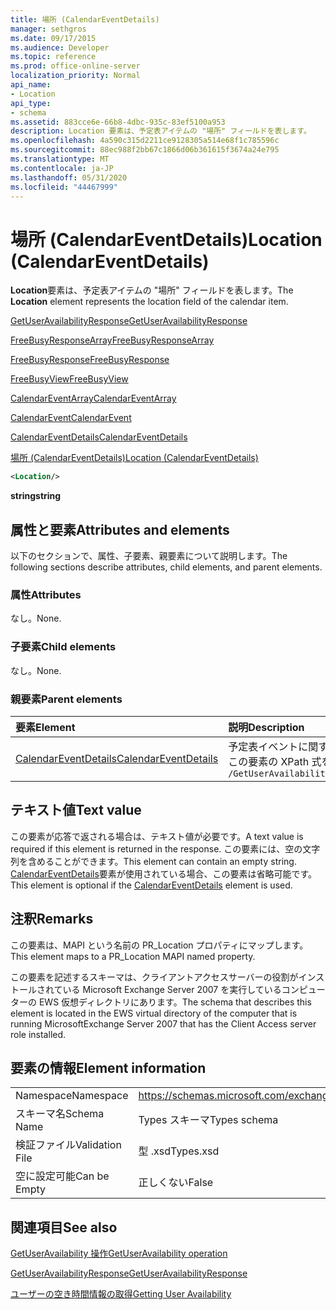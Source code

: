```yaml
---
title: 場所 (CalendarEventDetails)
manager: sethgros
ms.date: 09/17/2015
ms.audience: Developer
ms.topic: reference
ms.prod: office-online-server
localization_priority: Normal
api_name:
- Location
api_type:
- schema
ms.assetid: 883cce6e-66b8-4dbc-935c-83ef5100a953
description: Location 要素は、予定表アイテムの "場所" フィールドを表します。
ms.openlocfilehash: 4a590c315d2211ce9128305a514e68f1c785596c
ms.sourcegitcommit: 88ec988f2bb67c1866d06b361615f3674a24e795
ms.translationtype: MT
ms.contentlocale: ja-JP
ms.lasthandoff: 05/31/2020
ms.locfileid: "44467999"
---
```

# <a name="location-calendareventdetails"></a><span data-ttu-id="a3f05-103">場所 (CalendarEventDetails)</span><span class="sxs-lookup"><span data-stu-id="a3f05-103">Location (CalendarEventDetails)</span></span>

<span data-ttu-id="a3f05-104">**Location**要素は、予定表アイテムの "場所" フィールドを表します。</span><span class="sxs-lookup"><span data-stu-id="a3f05-104">The **Location** element represents the location field of the calendar item.</span></span> 
  
[<span data-ttu-id="a3f05-105">GetUserAvailabilityResponse</span><span class="sxs-lookup"><span data-stu-id="a3f05-105">GetUserAvailabilityResponse</span></span>](getuseravailabilityresponse.md)
  
[<span data-ttu-id="a3f05-106">FreeBusyResponseArray</span><span class="sxs-lookup"><span data-stu-id="a3f05-106">FreeBusyResponseArray</span></span>](freebusyresponsearray.md)
  
[<span data-ttu-id="a3f05-107">FreeBusyResponse</span><span class="sxs-lookup"><span data-stu-id="a3f05-107">FreeBusyResponse</span></span>](freebusyresponse.md)
  
[<span data-ttu-id="a3f05-108">FreeBusyView</span><span class="sxs-lookup"><span data-stu-id="a3f05-108">FreeBusyView</span></span>](freebusyview.md)
  
[<span data-ttu-id="a3f05-109">CalendarEventArray</span><span class="sxs-lookup"><span data-stu-id="a3f05-109">CalendarEventArray</span></span>](calendareventarray.md)
  
[<span data-ttu-id="a3f05-110">CalendarEvent</span><span class="sxs-lookup"><span data-stu-id="a3f05-110">CalendarEvent</span></span>](calendarevent.md)
  
[<span data-ttu-id="a3f05-111">CalendarEventDetails</span><span class="sxs-lookup"><span data-stu-id="a3f05-111">CalendarEventDetails</span></span>](calendareventdetails.md)
  
[<span data-ttu-id="a3f05-112">場所 (CalendarEventDetails)</span><span class="sxs-lookup"><span data-stu-id="a3f05-112">Location (CalendarEventDetails)</span></span>](location-calendareventdetails.md)
  
```xml
<Location/>
```

 <span data-ttu-id="a3f05-113">**string**</span><span class="sxs-lookup"><span data-stu-id="a3f05-113">**string**</span></span>
## <a name="attributes-and-elements"></a><span data-ttu-id="a3f05-114">属性と要素</span><span class="sxs-lookup"><span data-stu-id="a3f05-114">Attributes and elements</span></span>

<span data-ttu-id="a3f05-115">以下のセクションで、属性、子要素、親要素について説明します。</span><span class="sxs-lookup"><span data-stu-id="a3f05-115">The following sections describe attributes, child elements, and parent elements.</span></span>
  
### <a name="attributes"></a><span data-ttu-id="a3f05-116">属性</span><span class="sxs-lookup"><span data-stu-id="a3f05-116">Attributes</span></span>

<span data-ttu-id="a3f05-117">なし。</span><span class="sxs-lookup"><span data-stu-id="a3f05-117">None.</span></span>
  
### <a name="child-elements"></a><span data-ttu-id="a3f05-118">子要素</span><span class="sxs-lookup"><span data-stu-id="a3f05-118">Child elements</span></span>

<span data-ttu-id="a3f05-119">なし。</span><span class="sxs-lookup"><span data-stu-id="a3f05-119">None.</span></span>
  
### <a name="parent-elements"></a><span data-ttu-id="a3f05-120">親要素</span><span class="sxs-lookup"><span data-stu-id="a3f05-120">Parent elements</span></span>

|<span data-ttu-id="a3f05-121">**要素**</span><span class="sxs-lookup"><span data-stu-id="a3f05-121">**Element**</span></span>|<span data-ttu-id="a3f05-122">**説明**</span><span class="sxs-lookup"><span data-stu-id="a3f05-122">**Description**</span></span>|
|:-----|:-----|
|[<span data-ttu-id="a3f05-123">CalendarEventDetails</span><span class="sxs-lookup"><span data-stu-id="a3f05-123">CalendarEventDetails</span></span>](calendareventdetails.md) <br/> |<span data-ttu-id="a3f05-124">予定表イベントに関する追加情報を提供します。</span><span class="sxs-lookup"><span data-stu-id="a3f05-124">Provides additional information for a calendar event.</span></span>  <br/> <span data-ttu-id="a3f05-125">この要素の XPath 式を次に示します。</span><span class="sxs-lookup"><span data-stu-id="a3f05-125">The following is the XPath expression to this element:</span></span>  <br/>  `/GetUserAvailabilityResponse/FreeBusyResponseArray/FreeBusyResponse/FreeBusyView/CalendarEventArray/CalendarEvent[i]/CalendarEventDetails` <br/> |
   
## <a name="text-value"></a><span data-ttu-id="a3f05-126">テキスト値</span><span class="sxs-lookup"><span data-stu-id="a3f05-126">Text value</span></span>

<span data-ttu-id="a3f05-127">この要素が応答で返される場合は、テキスト値が必要です。</span><span class="sxs-lookup"><span data-stu-id="a3f05-127">A text value is required if this element is returned in the response.</span></span> <span data-ttu-id="a3f05-128">この要素には、空の文字列を含めることができます。</span><span class="sxs-lookup"><span data-stu-id="a3f05-128">This element can contain an empty string.</span></span> <span data-ttu-id="a3f05-129">[CalendarEventDetails](calendareventdetails.md)要素が使用されている場合、この要素は省略可能です。</span><span class="sxs-lookup"><span data-stu-id="a3f05-129">This element is optional if the [CalendarEventDetails](calendareventdetails.md) element is used.</span></span> 
  
## <a name="remarks"></a><span data-ttu-id="a3f05-130">注釈</span><span class="sxs-lookup"><span data-stu-id="a3f05-130">Remarks</span></span>

<span data-ttu-id="a3f05-131">この要素は、MAPI という名前の PR_Location プロパティにマップします。</span><span class="sxs-lookup"><span data-stu-id="a3f05-131">This element maps to a PR_Location MAPI named property.</span></span>
  
<span data-ttu-id="a3f05-132">この要素を記述するスキーマは、クライアントアクセスサーバーの役割がインストールされている Microsoft Exchange Server 2007 を実行しているコンピューターの EWS 仮想ディレクトリにあります。</span><span class="sxs-lookup"><span data-stu-id="a3f05-132">The schema that describes this element is located in the EWS virtual directory of the computer that is running MicrosoftExchange Server 2007 that has the Client Access server role installed.</span></span>
  
## <a name="element-information"></a><span data-ttu-id="a3f05-133">要素の情報</span><span class="sxs-lookup"><span data-stu-id="a3f05-133">Element information</span></span>

|||
|:-----|:-----|
|<span data-ttu-id="a3f05-134">Namespace</span><span class="sxs-lookup"><span data-stu-id="a3f05-134">Namespace</span></span>  <br/> |https://schemas.microsoft.com/exchange/services/2006/types  <br/> |
|<span data-ttu-id="a3f05-135">スキーマ名</span><span class="sxs-lookup"><span data-stu-id="a3f05-135">Schema Name</span></span>  <br/> |<span data-ttu-id="a3f05-136">Types スキーマ</span><span class="sxs-lookup"><span data-stu-id="a3f05-136">Types schema</span></span>  <br/> |
|<span data-ttu-id="a3f05-137">検証ファイル</span><span class="sxs-lookup"><span data-stu-id="a3f05-137">Validation File</span></span>  <br/> |<span data-ttu-id="a3f05-138">型 .xsd</span><span class="sxs-lookup"><span data-stu-id="a3f05-138">Types.xsd</span></span>  <br/> |
|<span data-ttu-id="a3f05-139">空に設定可能</span><span class="sxs-lookup"><span data-stu-id="a3f05-139">Can be Empty</span></span>  <br/> |<span data-ttu-id="a3f05-140">正しくない</span><span class="sxs-lookup"><span data-stu-id="a3f05-140">False</span></span>  <br/> |
   
## <a name="see-also"></a><span data-ttu-id="a3f05-141">関連項目</span><span class="sxs-lookup"><span data-stu-id="a3f05-141">See also</span></span>



[<span data-ttu-id="a3f05-142">GetUserAvailability 操作</span><span class="sxs-lookup"><span data-stu-id="a3f05-142">GetUserAvailability operation</span></span>](getuseravailability-operation.md)
  
[<span data-ttu-id="a3f05-143">GetUserAvailabilityResponse</span><span class="sxs-lookup"><span data-stu-id="a3f05-143">GetUserAvailabilityResponse</span></span>](getuseravailabilityresponse.md)


[<span data-ttu-id="a3f05-144">ユーザーの空き時間情報の取得</span><span class="sxs-lookup"><span data-stu-id="a3f05-144">Getting User Availability</span></span>](https://msdn.microsoft.com/library/d4133fcb-9b0f-4e6b-aadf-a389da83516a%28Office.15%29.aspx)

